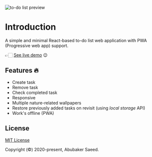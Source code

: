 ![to-do list preview](./react-todo-list-preview.gif)

# Introduction

A simple and minimal React-based to-do list web application with PWA (Progressive web app) support.

👉🏻 [See live demo](https://abubakersaeed.com/x/react-todo-list) 😉

## Features 🔥

- Create task
- Remove task
- Check completed task
- Responsive
- Multiple nature-related wallpapers
- Restore previously added tasks on revisit (using _local storage_ API)
- Work's offline (PWA)

## License

[MIT License](./LICENSE)

Copyright (©) 2020-present, Abubaker Saeed.
